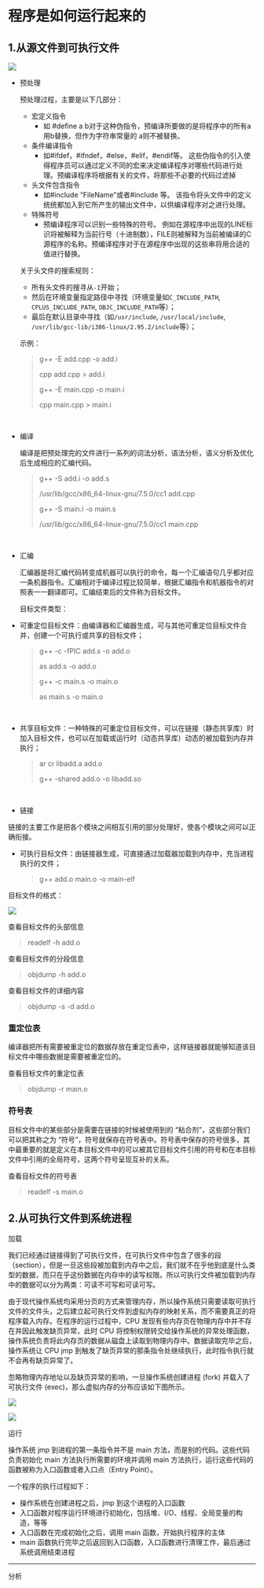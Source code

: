 # 程序是如何运行起来的

## 1.从源文件到可执行文件

![](../picture/01.png)

* 预处理

  预处理过程，主要是以下几部分：

  - 宏定义指令
    - 如 #define a b对于这种伪指令，预编译所要做的是将程序中的所有a用b替换，但作为字符串常量的 a则不被替换。
  - 条件编译指令
    - 如#ifdef，#ifndef，#else，#elif，#endif等。 这些伪指令的引入使得程序员可以通过定义不同的宏来决定编译程序对哪些代码进行处理。预编译程序将根据有关的文件，将那些不必要的代码过滤掉
  - 头文件包含指令
    - 如#include “FileName”或者#include 等。 该指令将头文件中的定义统统都加入到它所产生的输出文件中，以供编译程序对之进行处理。
  - 特殊符号
    - 预编译程序可以识别一些特殊的符号。 例如在源程序中出现的LINE标识将被解释为当前行号（十进制数），FILE则被解释为当前被编译的C源程序的名称。预编译程序对于在源程序中出现的这些串将用合适的值进行替换。

  关于头文件的搜索规则：

  - 所有头文件的搜寻从`-I`开始；
  - 然后在环境变量指定路径中寻找（环境变量如`C_INCLUDE_PATH`, `CPLUS_INCLUDE_PATH`, `OBJC_INCLUDE_PATH`等）；
  - 最后在默认目录中寻找（如`/usr/include`, `/usr/local/include`, `/usr/lib/gcc-lib/i386-linux/2.95.2/include`等）；

  

  示例：

  > g++ -E add.cpp -o add.i
  >
  > cpp add.cpp > add.i
  >
  > g++ -E main.cpp -o main.i
  >
  > cpp main.cpp > main.i

</br>

  
* 编译

  编译是把预处理完的文件进行一系列的词法分析，语法分析，语义分析及优化后生成相应的汇编代码。

  > g++ -S add.i -o add.s
  >
  > /usr/lib/gcc/x86_64-linux-gnu/7.5.0/cc1 add.cpp
  >
  > g++ -S main.i -o main.s
  >
  > /usr/lib/gcc/x86_64-linux-gnu/7.5.0/cc1 main.cpp

</br>  

* 汇编

  汇编器是将汇编代码转变成机器可以执行的命令，每一个汇编语句几乎都对应一条机器指令。汇编相对于编译过程比较简单，根据汇编指令和机器指令的对照表一一翻译即可。汇编结束后的文件称为目标文件。


  目标文件类型：

* 可重定位目标文件：由编译器和汇编器生成，可与其他可重定位目标文件合并，创建一个可执行或共享的目标文件；
  > g++ -c -fPIC add.s -o add.o
  >
  > as add.s -o add.o
  > 
  > g++ -c main.s -o main.o
  >
  > as main.s -o main.o

</br>

* 共享目标文件：一种特殊的可重定位目标文件，可以在链接（静态共享库）时加入目标文件，也可以在加载或运行时（动态共享库）动态的被加载到内存并执行；
  > ar cr libadd.a add.o
  >
  > g++ -shared add.o -o libadd.so

</br>

* 链接

链接的主要工作是把各个模块之间相互引用的部分处理好，使各个模块之间可以正确衔接。

* 可执行目标文件：由链接器生成，可直接通过加载器加载到内存中，充当进程执行的文件；
  > g++ add.o main.o -o main-elf


目标文件的格式：

![](../picture/04.png)

查看目标文件的头部信息
> readelf -h add.o

查看目标文件的分段信息
> objdump -h add.o

查看目标文件的详细内容
> objdump -s -d add.o

### 重定位表

编译器把所有需要被重定位的数据存放在重定位表中，这样链接器就能够知道该目标文件中哪些数据是需要被重定位的。

查看目标文件的重定位表

> objdump -r main.o

### 符号表

目标文件中的某些部分是需要在链接的时候被使用到的 “粘合剂”，这些部分我们可以把其称之为 “符号”，符号就保存在符号表中。符号表中保存的符号很多，其中最重要的就是定义在本目标文件中的可以被其它目标文件引用的符号和在本目标文件中引用的全局符号，这两个符号呈现互补的关系。

查看目标文件的符号表

> readelf -s main.o



## 2.从可执行文件到系统进程

加载

我们已经通过链接得到了可执行文件，在可执行文件中包含了很多的段（section），但是一旦这些段被加载到内存中之后，我们就不在乎他到底是什么类型的数据，而只在乎这份数据在内存中的读写权限。所以可执行文件被加载到内存中的数据可以分为两类：可读不可写和可读可写。

由于现代操作系统均采用分页的方式来管理内存，所以操作系统只需要读取可执行文件的文件头，之后建立起可执行文件到虚拟内存的映射关系，而不需要真正的将程序载入内存。在程序的运行过程中，CPU 发现有些内存页在物理内存中并不存在并因此触发缺页异常，此时 CPU 将控制权限转交给操作系统的异常处理函数，操作系统负责将此内存页的数据从磁盘上读取到物理内存中。数据读取完毕之后，操作系统让 CPU jmp 到触发了缺页异常的那条指令处继续执行，此时指令执行就不会再有缺页异常了。

忽略物理内存地址以及缺页异常的影响，一旦操作系统创建进程 (fork) 并载入了可执行文件 (exec)，那么虚拟内存的分布应该如下图所示。

![](../picture/02.png)

![](../picture/03.png)



运行

操作系统 jmp 到进程的第一条指令并不是 main 方法，而是别的代码。这些代码负责初始化 main 方法执行所需要的环境并调用 main 方法执行，运行这些代码的函数被称为入口函数或者入口点（Entry Point）。

一个程序的执行过程如下：

* 操作系统在创建进程之后，jmp 到这个进程的入口函数
* 入口函数对程序运行环境进行初始化，包括堆、I/O、线程、全局变量的构造，等等
* 入口函数在完成初始化之后，调用 main 函数，开始执行程序的主体
* main 函数执行完毕之后返回到入口函数，入口函数进行清理工作，最后通过系统调用结束进程


---

分析
